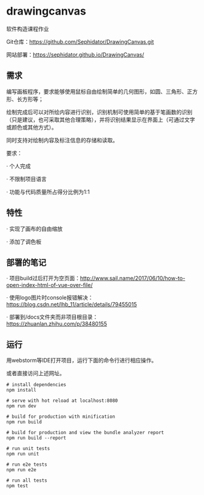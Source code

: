 # drawingcanvas

软件构造课程作业

Git仓库：https://github.com/Sephidator/DrawingCanvas.git

网站部署：https://sephidator.github.io/DrawingCanvas/



## 需求

编写画板程序，要求能够使用鼠标自由绘制简单的几何图形，如圆、三角形、正方形、长方形等；

绘制完成后可以对所绘内容进行识别，识别机制可使用简单的基于笔画数的识别（只是建议，也可采取其他合理策略），并将识别结果显示在界面上（可通过文字或颜色或其他方式）。

同时支持对绘制内容及标注信息的存储和读取。

要求：

· 个人完成

· 不限制项目语言

· 功能与代码质量所占得分比例为1:1



## 特性

· 实现了画布的自由缩放

· 添加了调色板



## 部署的笔记

· 项目build过后打开为空页面：http://www.sail.name/2017/06/10/how-to-open-index-html-of-vue-over-file/

· 使用logo图片时console报错解决：https://blog.csdn.net/lhb_11/article/details/79455015

· 部署到/docs文件夹而非项目根目录：https://zhuanlan.zhihu.com/p/38480155



## 运行

用webstorm等IDE打开项目，运行下面的命令行进行相应操作。

或者直接访问上述网址。

```
# install dependencies
npm install

# serve with hot reload at localhost:8080
npm run dev

# build for production with minification
npm run build

# build for production and view the bundle analyzer report
npm run build --report

# run unit tests
npm run unit

# run e2e tests
npm run e2e

# run all tests
npm test

```
